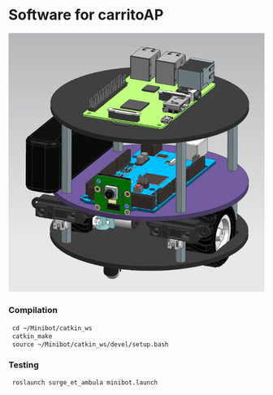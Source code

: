 # Software for carritoAP

![](https://github.com/levacarrillo/carritoAP/blob/master/carritoAP.PNG)

### Compilation
```
 cd ~/Minibot/catkin_ws
 catkin_make
 source ~/Minibot/catkin_ws/devel/setup.bash
```

### Testing
```
 roslaunch surge_et_ambula minibot.launch 
```
